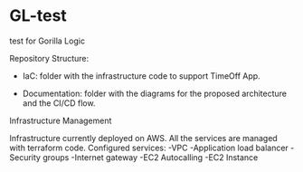 # GL-test
test for Gorilla Logic


Repository Structure:

  - IaC: folder with the infrastructure code to support TimeOff App.

  - Documentation: folder with the diagrams for the proposed architecture and the CI/CD flow.


Infrastructure Management

Infrastructure currently deployed on AWS. All the services are managed with terraform code.
Configured services:
  -VPC
  -Application load balancer
  -Security groups
  -Internet gateway
  -EC2 Autocalling
  -EC2 Instance
